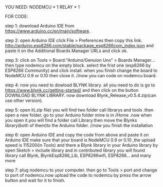 
YOU NEED: NODEMCU * 1 RELAY * 1 

FOR CODE:   

step 1: download Arduino IDE from https://www.arduino.cc/en/main/software.

step 2: open Arduino IDE click File > Preferences then copy this link.
http://arduino.esp8266.com/stable/package_esp8266com_index.json and paste it on the Additional Boards Manager URLs and click ok.

step 3: click on Tools > Board:"Arduino/Genuion Uno" > Boards Manager...
then type nodemcu on the empty block. select the frist one (esp8266 by ESP8266 Community) and click install.
when you finish change the board to NodeMCU 0.9 or 0.10 then close it.
//now you can code on nodemcu board.

step 4: now you need to dowload BLYNK library. all you need to do is go to https://www.blynk.cc/getting-started/ 
and then click on the button DOWNLOAD BLYNK LIBRARY. now download Blynk_Release_v0.5.4.zip(can use other version).

step 5: open it(.zip file) you will find two folder call librarys and tools .then open a new folder. go to your Arduino folder mine is in /Home .now when you open it.you will find a folder call Library.then move the Blynks library(both of them)to the Arduino folder.
//now you finish the installation

step 6: open Arduino IDE and copy the code from above and paste it on Arduino IDE make sure that your board is NodeMCU 0.9 or 0.10 ,the upload speed is 115200(in Tools) and there a Blynk library in your Arduino library by open Sketch > include library 
and in contributed library you will found library call Blynk, BlynkEsp8266_Lib, ESP8266wifi, ESP8266... and many more

step 7: plug nodemcu to your computer. then go to Tools > port and change to port of nodemcu.now upload the code to nodemcu by press the arrow button and wait for it to finish.
